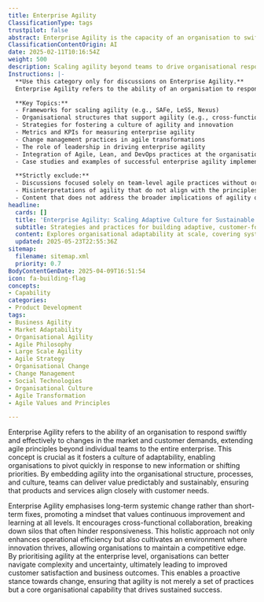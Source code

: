 ```yaml
---
title: Enterprise Agility
ClassificationType: tags
trustpilot: false
abstract: Enterprise Agility is the capacity of an organisation to swiftly and effectively adapt to changes in the market and customer demands, extending agile principles beyond individual teams to encompass the entire enterprise. This concept is vital as it cultivates a culture of adaptability, allowing organisations to pivot quickly in response to new information or shifting priorities. By integrating agility into the organisational structure, processes, and culture, teams can deliver value in a predictable and sustainable manner, ensuring alignment with customer needs. Enterprise Agility focuses on long-term systemic change rather than temporary solutions, fostering a mindset that prioritises continuous improvement and learning across all levels. It promotes cross-functional collaboration, dismantling silos that can impede responsiveness, thereby enhancing operational efficiency and creating an environment conducive to innovation. By emphasising agility at the enterprise level, organisations are better equipped to navigate complexity and uncertainty, leading to improved customer satisfaction and business outcomes. This proactive approach ensures that agility transcends mere practices, becoming a fundamental organisational capability that drives sustained success.
ClassificationContentOrigin: AI
date: 2025-02-11T10:16:54Z
weight: 500
description: Scaling agility beyond teams to drive organisational responsiveness and adaptability.
Instructions: |-
  **Use this category only for discussions on Enterprise Agility.**  
  Enterprise Agility refers to the ability of an organisation to respond swiftly and effectively to changes in the market and environment, extending agile principles beyond individual teams to the entire organisation. This category focuses on fostering a culture of adaptability, collaboration, and continuous improvement across all levels of the organisation.

  **Key Topics:**
  - Frameworks for scaling agility (e.g., SAFe, LeSS, Nexus)
  - Organisational structures that support agility (e.g., cross-functional teams, agile leadership)
  - Strategies for fostering a culture of agility and innovation
  - Metrics and KPIs for measuring enterprise agility
  - Change management practices in agile transformations
  - The role of leadership in driving enterprise agility
  - Integration of Agile, Lean, and DevOps practices at the organisational level
  - Case studies and examples of successful enterprise agility implementations

  **Strictly exclude:**
  - Discussions focused solely on team-level agile practices without organisational context
  - Misinterpretations of agility that do not align with the principles of responsiveness and adaptability
  - Content that does not address the broader implications of agility on organisational performance and culture
headline:
  cards: []
  title: 'Enterprise Agility: Scaling Adaptive Culture for Sustainable Organisational Success'
  subtitle: Strategies and practices for building adaptive, customer-focused organisations through systemic change, continuous improvement, and cross-functional collaboration at scale
  content: Explores organisational adaptability at scale, covering systemic change, continuous improvement, cross-functional collaboration, and value delivery across all levels. Includes topics such as cultural transformation, flow optimisation, leadership evolution, evidence-based decision-making, dismantling silos, and navigating complexity to achieve sustainable responsiveness and alignment with evolving customer and market needs.
  updated: 2025-05-23T22:55:36Z
sitemap:
  filename: sitemap.xml
  priority: 0.7
BodyContentGenDate: 2025-04-09T16:51:54
icon: fa-building-flag
concepts:
- Capability
categories:
- Product Development
tags:
- Business Agility
- Market Adaptability
- Organisational Agility
- Agile Philosophy
- Large Scale Agility
- Agile Strategy
- Organisational Change
- Change Management
- Social Technologies
- Organisational Culture
- Agile Transformation
- Agile Values and Principles

---
```

Enterprise Agility refers to the ability of an organisation to respond swiftly and effectively to changes in the market and customer demands, extending agile principles beyond individual teams to the entire enterprise. This concept is crucial as it fosters a culture of adaptability, enabling organisations to pivot quickly in response to new information or shifting priorities. By embedding agility into the organisational structure, processes, and culture, teams can deliver value predictably and sustainably, ensuring that products and services align closely with customer needs.

Enterprise Agility emphasises long-term systemic change rather than short-term fixes, promoting a mindset that values continuous improvement and learning at all levels. It encourages cross-functional collaboration, breaking down silos that often hinder responsiveness. This holistic approach not only enhances operational efficiency but also cultivates an environment where innovation thrives, allowing organisations to maintain a competitive edge. By prioritising agility at the enterprise level, organisations can better navigate complexity and uncertainty, ultimately leading to improved customer satisfaction and business outcomes. This enables a proactive stance towards change, ensuring that agility is not merely a set of practices but a core organisational capability that drives sustained success.
